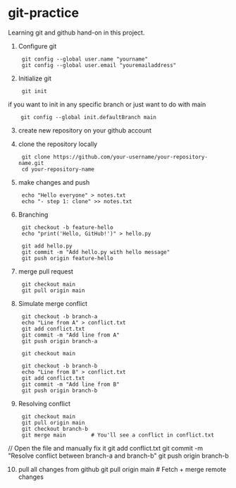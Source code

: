 # git-practice
Learning git and github hand-on in this project.


1. Configure git 

        git config --global user.name "yourname"
        git config --global user.email "youremailaddress"

2. Initialize git

        git init

if you want to init in any specific branch or just want to do with main 

        git config --global init.defaultBranch main

3. create new repository on your github account

4. clone the repository locally

        git clone https://github.com/your-username/your-repository-name.git
        cd your-repository-name

5. make changes and push

        echo "Hello everyone" > notes.txt
        echo "- step 1: clone" >> notes.txt

6. Branching

        git checkout -b feature-hello
        echo "print('Hello, GitHub!')" > hello.py
        
        git add hello.py
        git commit -m "Add hello.py with hello message"
        git push origin feature-hello


7. merge pull request

        git checkout main
        git pull origin main    

8. Simulate merge conflict

        git checkout -b branch-a
        echo "Line from A" > conflict.txt
        git add conflict.txt
        git commit -m "Add line from A"
        git push origin branch-a

        git checkout main
        
        git checkout -b branch-b
        echo "Line from B" > conflict.txt
        git add conflict.txt
        git commit -m "Add line from B"
        git push origin branch-b


9. Resolving conflict

        git checkout main
        git pull origin main
        git checkout branch-b
        git merge main        # You'll see a conflict in conflict.txt
   
// Open the file and manually fix it
        git add conflict.txt
        git commit -m "Resolve conflict between branch-a and branch-b"
        git push origin branch-b


10. pull all changes from github
        git pull origin main   # Fetch + merge remote changes

